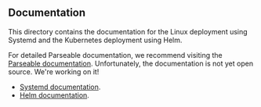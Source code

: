 ## Documentation

This directory contains the documentation for the Linux deployment using Systemd and the Kubernetes deployment using Helm.

For detailed Parseable documentation, we recommend visiting the [Parseable documentation](https://www.parseable.io/docs/introduction). Unfortunately, the documentation is not yet open source. We're working on it!

- [Systemd documentation](systemd/README.md).
- [Helm documentation](helm/README.md).
